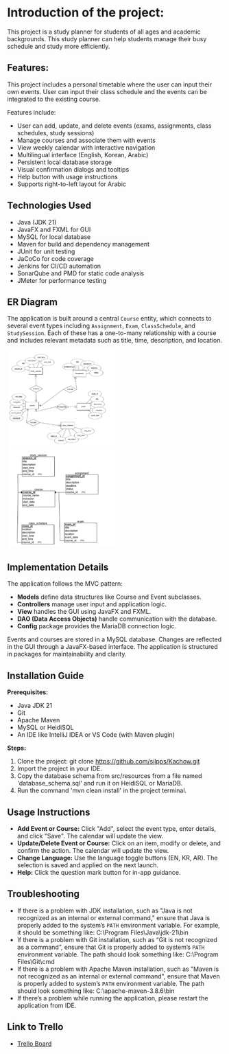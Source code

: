 # Introduction of the project:

This project is a study planner for students of all ages and academic backgrounds. This study planner can help students manage their busy schedule and study more efficiently.

## Features:

This project includes a personal timetable where the user can input their own events. User can input their class schedule and the events can be integrated to the existing course.

Features include:
- User can add, update, and delete events (exams, assignments, class schedules, study sessions)
- Manage courses and associate them with events
- View weekly calendar with interactive navigation
- Multilingual interface (English, Korean, Arabic)
- Persistent local database storage
- Visual confirmation dialogs and tooltips
- Help button with usage instructions
- Supports right-to-left layout for Arabic

## Technologies Used

- Java (JDK 21)
- JavaFX and FXML for GUI
- MySQL for local database
- Maven for build and dependency management
- JUnit for unit testing
- JaCoCo for code coverage
- Jenkins for CI/CD automation
- SonarQube and PMD for static code analysis
- JMeter for performance testing

## ER Diagram

The application is built around a central `Course` entity, which connects to several event types including `Assignment`, `Exam`, `ClassSchedule`, and `StudySession`. Each of these has a one-to-many relationship with a course and includes relevant metadata such as title, time, description, and location.

<img src="doc/UML%20and%20ER%20Diagrams/ER%20Diagram.png" alt="ER Diagram" style="max-width:50%;"/>
<img src="doc/UML%20and%20ER%20Diagrams/Relational%20Schema.png" alt="Relational Schema" style="max-width:50%;"/>


## Implementation Details
  
The application follows the MVC pattern:
- **Models** define data structures like Course and Event subclasses.
- **Controllers** manage user input and application logic.
- **View** handles the GUI using JavaFX and FXML.
- **DAO (Data Access Objects)** handle communication with the database.
- **Config** package provides the MariaDB connection logic.

Events and courses are stored in a MySQL database. Changes are reflected in the GUI through a JavaFX-based interface. The application is structured in packages for maintainability and clarity.

## Installation Guide

**Prerequisites:**
- Java JDK 21
- Git
- Apache Maven
- MySQL or HeidiSQL
- An IDE like IntelliJ IDEA or VS Code (with Maven plugin)

**Steps:**
1. Clone the project: git clone https://github.com/silpps/Kachow.git
2. Import the project in your IDE.
3. Copy the database schema from src/resources from a file named 'database_schema.sql' and run it on HeidiSQL or MariaDB.
4. Run the command 'mvn clean install' in the project terminal.

## Usage Instructions

- **Add Event or Course:** Click "Add", select the event type, enter details, and click "Save". The calendar will update the view.
- **Update/Delete Event or Course:** Click on an item, modify or delete, and confirm the action. The calendar will update the view.
- **Change Language:** Use the language toggle buttons (EN, KR, AR). The selection is saved and applied on the next launch.
- **Help:** Click the question mark button for in-app guidance.

## Troubleshooting

- If there is a problem with JDK installation, such as "Java is not recognized as an internal or external command," ensure that Java is properly added to the system’s `PATH` environment variable. For example, it should be something like:
C:\Program Files\Java\jdk-21\bin
- If there is a problem with Git installation, such as “Git is not recognized as a command”, ensure that Git is properly added to system’s `PATH` environment variable. The path should look something like:
C:\Program Files\Git\cmd
- If there is a problem with Apache Maven installation, such as "Maven is not recognized as an internal or external command", ensure that Maven is properly added to system’s `PATH` environment variable. The path should look something like:
C:\apache-maven-3.8.6\bin
- If there’s a problem while running the application, please restart the application from IDE.


## Link to Trello

- [Trello Board](https://trello.com/w/workspace51787268)
